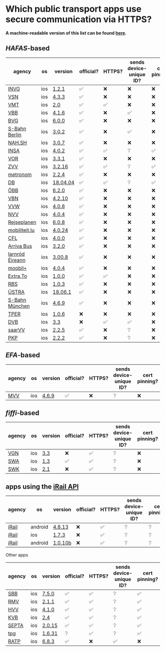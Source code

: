 # Which public transport apps use secure communication via HTTPS?

**A machine-readable version of this list can be found [here](list.json).**

## *HAFAS*-based

agency | os | version | official? | HTTPS? | sends device-unique ID? | cert pinning?
-------|----|---------|-----------|--------|-------------------------|--------------
[INVG](https://www.invg.de/)|ios|[1.2.1](https://itunes.apple.com/app/id938608154)|✅|❌|❌|❌
[VSN](https://www.vsninfo.de/)|ios|[4.3.3](https://itunes.apple.com/app/id1082290446)|✅|❌|❌|❌
[VMT](https://www.vmt-thueringen.de/)|ios|[2.0](https://itunes.apple.com/app/id1122038347)|✅|✅|❌|❌
[VBB](https://www.vbb.de/)|ios|[4.1.6](https://itunes.apple.com/app/id409357982)|✅|❌|✅|❌
[BVG](https://www.bvg.de/)|ios|[6.0.0](https://itunes.apple.com/app/id284971745)|✅|❌|❌|❌
[S-Bahn Berlin](https://www.s-bahn-berlin.de/)|ios|[3.0.2](https://itunes.apple.com/app/id739843840)|✅|❌|✅|❌
[NAH.SH](https://www.nah.sh/)|ios|[3.0.7](https://itunes.apple.com/app/id1045981959)|✅|❌|❌|❌
[INSA](https://www.insa.de)|ios|[4.0.2](https://itunes.apple.com/app/id461448116)|✅|✅|❔|✅
[VOR](https://www.vor.at)|ios|[3.3.1](https://itunes.apple.com/app/id371295078)|✅|❌|❌|❌
[ZVV](https://www.zvv.ch)|ios|[3.2.16](https://itunes.apple.com/app/id383891131)|✅|✅|❔|✅
[metronom](https://www.der-metronom.de/)|ios|[2.2.4](https://itunes.apple.com/app/id582667951)|✅|❌|❌|❌
[DB](https://www.bahn.de/)|ios|[18.04.04](https://itunes.apple.com/app/id343555245)|✅|✅|❔|✅
[ÖBB](https://www.oebb.at/)|ios|[6.2.0](https://itunes.apple.com/app/id315497345)|✅|❌|❌|❌
[VBN](https://www.vbn.de)|ios|[4.2.10](https://itunes.apple.com/app/id478311038)|✅|❌|❌|❌
[VVW](https://www.verkehrsverbund-warnow.de)|ios|[4.0.8](https://itunes.apple.com/app/id904205724)|✅|❌|❌|❌
[NVV](https://www.nvv.de/)|ios|[4.0.4](https://itunes.apple.com/app/id526331122)|✅|❌|❌|❌
[Rejseplanen](https://www.rejseplanen.dk/)|ios|[6.0.8](https://itunes.apple.com/app/id317007942)|✅|❌|❌|❌
[mobiliteit.lu](https://www.mobiliteit.lu/)|ios|[4.0.24](https://itunes.apple.com/app/id434829995)|✅|❌|❌|❌
[CFL](http://www.cfl.lu/)|ios|[4.0.0](https://itunes.apple.com/app/id406175215)|✅|❌|❌|❌
[Arriva Bus](https://www.arrivabus.co.uk/)|ios|[3.2.0](https://itunes.apple.com/app/id726162349)|✅|❌|❌|❌
[Iarnród Éireann](http://www.irishrail.ie)|ios|[3.00.8](https://itunes.apple.com/app/id588339413)|✅|❌|❌|❌
[moobil+](https://www.moobilplus.de/)|ios|[4.0.4](https://itunes.apple.com/app/id944249242)|✅|❌|❌|❌
[Extra.To](http://www.extrato.it)|ios|[1.0.0](https://itunes.apple.com/app/id1265383365)|✅|✅|❌|❌
[RBS](https://www.bahn.de/regiobusstuttgart/view/index.shtml)|ios|[1.0.3](https://itunes.apple.com/app/id1025722473)|✅|❌|❌|❌
[ÜSTRA](https://www.uestra.de)|ios|[18.06.1](https://itunes.apple.com/app/id1073096181)|✅|❌|❌|❌
[S-Bahn München](http://www.s-bahn-muenchen.de)|ios|[4.6.9](https://itunes.apple.com/app/id453714981)|✅|❌|❌|❌
[TPER](https://www.tper.it/)|ios|[1.0.6](https://itunes.apple.com/app/id1035571915)|❌|❌|❌|❌
[DVB](https://www.dvb.de)|ios|[3.3](https://itunes.apple.com/app/id314790387)|❌|✅|✅|❌
[saarVV](https://saarvv.de/)|ios|[2.2.5](https://itunes.apple.com/app/id574369626)|✅|❌|❔|❌
[PKP](http://www.pkp.pl)|ios|[2.2.2](https://itunes.apple.com/app/id529806476)|✅|❌|❔|❌

## *EFA*-based

agency | os | version | official? | HTTPS? | sends device-unique ID? | cert pinning?
-------|----|---------|-----------|--------|-------------------------|--------------
[MVV](https://www.mvv-muenchen.de/)|ios|[4.6.9](https://itunes.apple.com/app/id388686726)|✅|❌|❔|❌

## *fiffi*-based

agency | os | version | official? | HTTPS? | sends device-unique ID? | cert pinning?
-------|----|---------|-----------|--------|-------------------------|--------------
[VGN](https://www.vgn.de/)|ios|[3.3](https://itunes.apple.com/app/id582623425)|❌|✅|❔|❌
[SWA](https://www.sw-augsburg.de)|ios|[1.3](https://itunes.apple.com/app/id874288024)|✅|✅|❔|❌
[SWK](https://www.stadtwerke-konstanz.de)|ios|[2.1](https://itunes.apple.com/app/id429148903)|❌|✅|❔|❌

## apps using the [iRail API](https://api.irail.be/)

agency | os | version | official? | HTTPS? | sends device-unique ID? | cert pinning?
-------|----|---------|-----------|--------|-------------------------|--------------
[iRail](https://hello.irail.be/)|android|[4.8.13](https://play.google.com/store/apps/details?id=tof.cv.mpp)|❌|✅|❔|❔
[iRail](https://hello.irail.be/)|ios|[1.7.3](https://itunes.apple.com/app/id591205121)|❌|✅|❔|❔
[iRail](https://hello.irail.be/)|android|[1.0.10b](https://play.google.com/store/apps/details?id=be.hyperrail.android)|❌|✅|❔|❔

Other apps

agency | os | version | official? | HTTPS? | sends device-unique ID? | cert pinning?
-------|----|---------|-----------|--------|-------------------------|--------------
[SBB](https://www.sbb.ch)|ios|[7.5.0](https://itunes.apple.com/app/id294855237)|✅|✅|❔|✅
[RMV](https://www.rmv.de)|ios|[2.1.1](https://itunes.apple.com/app/id382594207)|✅|✅|❔|✅
[HVV](https://www.hvv.de)|ios|[4.1.0](https://itunes.apple.com/app/id501995569)|✅|✅|❔|✅
[KVB](https://www.kvb.koeln/)|ios|[2.4](https://itunes.apple.com/app/id885841812)|✅|✅|❔|✅
[SEPTA](https://www.septa.org/)|ios|[2.0.15](https://itunes.apple.com/app/id724915219)|✅|✅|❔|✅
[tpg](https://tpg.ch)|ios|[1.6.31](https://itunes.apple.com/app/id421132153)|❔|✅|❔|✅
[RATP](https://www.ratp.fr/)|ios|[6.8.3](https://itunes.apple.com/app/id507107090)|✅|❌|✅|❌
